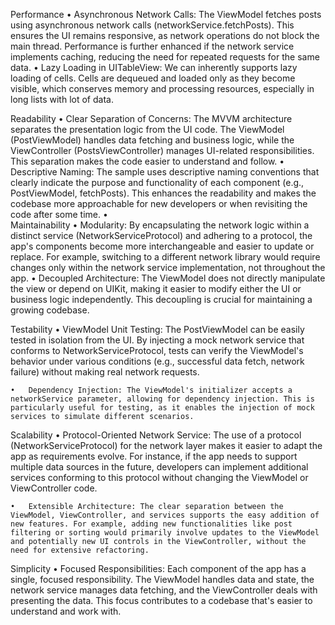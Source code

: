 Performance
	•	Asynchronous Network Calls: The ViewModel fetches posts using asynchronous network calls (networkService.fetchPosts). This ensures the UI remains responsive, as network operations do not block the main thread. Performance is further enhanced if the network service implements caching, reducing the need for repeated requests for the same data.
	•	Lazy Loading in UITableView:  We can inherently supports lazy loading of cells. Cells are dequeued and loaded only as they become visible, which conserves memory and processing resources, especially in long lists with lot of data.


Readability
	•	Clear Separation of Concerns: The MVVM architecture separates the presentation logic from the UI code. The ViewModel (PostViewModel) handles data fetching and business logic, while the ViewController (PostsViewController) manages UI-related responsibilities. This separation makes the code easier to understand and follow.
	•	Descriptive Naming: The sample uses descriptive naming conventions that clearly indicate the purpose and functionality of each component (e.g., PostViewModel, fetchPosts). This enhances the readability and makes the codebase more approachable for new developers or when revisiting the code after some time.
	•	
Maintainability
	•	Modularity: By encapsulating the network logic within a distinct service (NetworkServiceProtocol) and adhering to a protocol, the app's components become more interchangeable and easier to update or replace. For example, switching to a different network library would require changes only within the network service implementation, not throughout the app.
	•	Decoupled Architecture: The ViewModel does not directly manipulate the view or depend on UIKit, making it easier to modify either the UI or business logic independently. This decoupling is crucial for maintaining a growing codebase.

Testability
	•	ViewModel Unit Testing: The PostViewModel can be easily tested in isolation from the UI. By injecting a mock network service that conforms to NetworkServiceProtocol, tests can verify the ViewModel's behavior under various conditions (e.g., successful data fetch, network failure) without making real network requests.

	•	Dependency Injection: The ViewModel's initializer accepts a networkService parameter, allowing for dependency injection. This is particularly useful for testing, as it enables the injection of mock services to simulate different scenarios.

Scalability
	•	Protocol-Oriented Network Service: The use of a protocol (NetworkServiceProtocol) for the network layer makes it easier to adapt the app as requirements evolve. For instance, if the app needs to support multiple data sources in the future, developers can implement additional services conforming to this protocol without changing the ViewModel or ViewController code.

	•	Extensible Architecture: The clear separation between the ViewModel, ViewController, and services supports the easy addition of new features. For example, adding new functionalities like post filtering or sorting would primarily involve updates to the ViewModel and potentially new UI controls in the ViewController, without the need for extensive refactoring.


Simplicity
	•	Focused Responsibilities: Each component of the app has a single, focused responsibility. The ViewModel handles data and state, the network service manages data fetching, and the ViewController deals with presenting the data. This focus contributes to a codebase that's easier to understand and work with.
	
